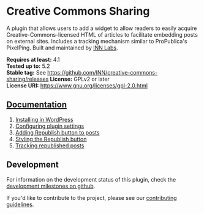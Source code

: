 # Creative Commons Sharing

A plugin that allows users to add a widget to allow readers to easily acquire Creative-Commons-licensed HTML of articles to facilitate embedding posts on external sites. Includes a tracking mechanism similar to ProPublica's PixelPing. Built and maintained by [INN Labs](https://labs.inn.org).

**Requires at least:** 4.1  
**Tested up to:** 5.2  
**Stable tag:** See https://github.com/INN/creative-commons-sharing/releases
**License:** GPLv2 or later  
**License URI:** https://www.gnu.org/licenses/gpl-2.0.html

## [Documentation](docs/README.md)

1. [Installing in WordPress](docs/installation.md)
2. [Configuring plugin settings](docs/configuring-plugin-settings.md)
3. [Adding Republish button to posts](docs/adding-republish-button-to-posts.md)
4. [Styling the Republish button](docs/styling-the-republish-button.md)
5. [Tracking republished posts](docs/tracking-republished-posts.md)

## Development

For information on the development status of this plugin, check the [development milestones on github](https://github.com/INN/creative-commons-sharing/milestones).

If you'd like to contribute to the project, please see our [contributing guidelines](contributing.md).
